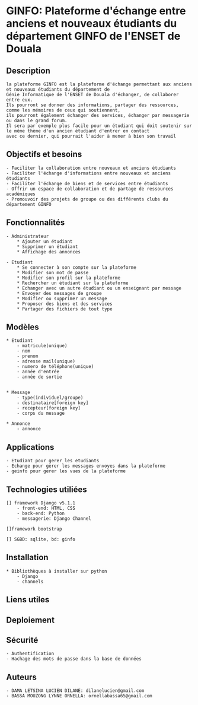 # GINFO: Plateforme d'échange entre anciens et nouveaux étudiants du département GINFO de l'ENSET de Douala

## Description
    la plateforme GINFO est la plateforme d'échange permettant aux anciens et nouveaux étudiants du département de 
    Génie Informatique de l'ENSET de Douala d'échanger, de collaborer entre eux. 
    Ils pourront se donner des informations, partager des ressources, comme les mémoires de ceux qui soutiennent,
    ils pourront également échanger des services, échanger par messagerie ou dans le grand forum.
    Il sera par exemple plus facile pour un étudiant qui doit soutenir sur le même thème d'un ancien étudiant d'entrer en contact
    avec ce dernier, qui pourrait l'aider à mener à bien son travail

## Objectifs et besoins

    - Faciliter la collaboration entre nouveaux et anciens étudiants
    - Faciliter l'échange d'informations entre nouveaux et anciens étudiants
    - Faciliter l'échange de biens et de services entre étudiants
    - Offrir un espace de collaboration et de partage de ressources académiques
    - Promouvoir des projets de groupe ou des différents clubs du département GINFO

## Fonctionnalités

    - Administrateur
        * Ajouter un étudiant
        * Supprimer un étudiant
        * Affichage des annonces
    
    - Etudiant
        * Se connecter à son compte sur la plateforme
        * Modifier son mot de passe
        * Modifier son profil sur la plateforme
        * Rechercher un étudiant sur la plateforme
        * Echanger avec un autre étudiant ou un enseignant par message
        * Envoyer des messages de groupe
        * Modifier ou supprimer un message
        * Proposer des biens et des services
        * Partager des fichiers de tout type
    
## Modèles

    * Etudiant
        - matricule(unique)
        - nom
        - prenom
        - adresse mail(unique)
        - numero de téléphone(unique)
        - année d'entrée
        - année de sortie


    * Message
        - type(individuel/groupe)
        - destinataire[foreign key]
        - recepteur[foreign key]
        - corps du message
    
    * Annonce
        - annonce
    
## Applications

    - Etudiant pour gerer les etudiants
    - Echange pour gerer les messages envoyes dans la plateforme
    - geinfo pour gerer les vues de la plateforme

## Technologies utiliées

    [] framework Django v5.1.1
        - front-end: HTML, CSS
        - back-end: Python
        - messagerie: Django Channel

    []framework bootstrap

    [] SGBD: sqlite, bd: ginfo


## Installation
    * Bibliothèques à installer sur python
        - Django
        - channels

## Liens utiles

## Deploiement

## Sécurité
    - Authentification
    - Hachage des mots de passe dans la base de données

## Auteurs
    - DAMA LETSINA LUCIEN DILANE: dilanelucien@gmail.com
    - BASSA MOUZONG LYNNE ORNELLA: ornellabassa65@gmail.com
